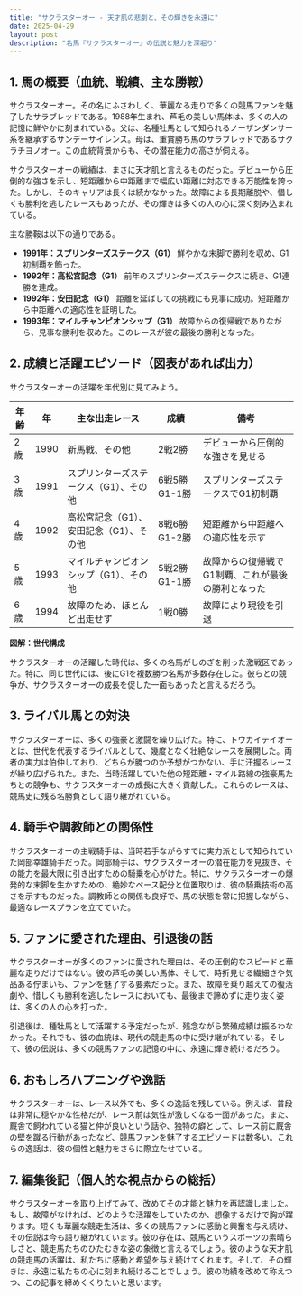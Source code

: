 ```yaml
---
title: "サクラスターオー - 天才肌の悲劇と、その輝きを永遠に"
date: 2025-04-29
layout: post
description: "名馬『サクラスターオー』の伝説と魅力を深堀り"
---
```


## 1. 馬の概要（血統、戦績、主な勝鞍）

サクラスターオー。その名にふさわしく、華麗なる走りで多くの競馬ファンを魅了したサラブレッドである。1988年生まれ、芦毛の美しい馬体は、多くの人の記憶に鮮やかに刻まれている。父は、名種牡馬として知られるノーザンダンサー系を継承するサンデーサイレンス。母は、重賞勝ち馬のサラブレッドであるサクラチヨノオー。この血統背景からも、その潜在能力の高さが伺える。

サクラスターオーの戦績は、まさに天才肌と言えるものだった。デビューから圧倒的な強さを示し、短距離から中距離まで幅広い距離に対応できる万能性を誇った。しかし、そのキャリアは長くは続かなかった。故障による長期離脱や、惜しくも勝利を逃したレースもあったが、その輝きは多くの人の心に深く刻み込まれている。

主な勝鞍は以下の通りである。

* **1991年：スプリンターズステークス（G1）**  鮮やかな末脚で勝利を収め、G1初制覇を飾った。
* **1992年：高松宮記念（G1）**  前年のスプリンターズステークスに続き、G1連勝を達成。
* **1992年：安田記念（G1）**  距離を延ばしての挑戦にも見事に成功。短距離から中距離への適応性を証明した。
* **1993年：マイルチャンピオンシップ（G1）**  故障からの復帰戦でありながら、見事な勝利を収めた。このレースが彼の最後の勝利となった。


## 2. 成績と活躍エピソード（図表があれば出力）

サクラスターオーの活躍を年代別に見てみよう。

| 年齢 | 年  | 主な出走レース                               | 成績                                   | 備考                                          |
|-----|-----|-------------------------------------------|----------------------------------------|-----------------------------------------------|
| 2歳 | 1990 | 新馬戦、その他                               | 2戦2勝                                   | デビューから圧倒的な強さを見せる                   |
| 3歳 | 1991 | スプリンターズステークス（G1）、その他            | 6戦5勝　G1-1勝                          | スプリンターズステークスでG1初制覇                |
| 4歳 | 1992 | 高松宮記念（G1）、安田記念（G1）、その他          | 8戦6勝　G1-2勝                          | 短距離から中距離への適応性を示す                  |
| 5歳 | 1993 | マイルチャンピオンシップ（G1）、その他            | 5戦2勝　G1-1勝                          | 故障からの復帰戦でG1制覇、これが最後の勝利となった |
| 6歳 | 1994 | 故障のため、ほとんど出走せず                   | 1戦0勝                                   | 故障により現役を引退                             |


**図解：世代構成**

サクラスターオーの活躍した時代は、多くの名馬がしのぎを削った激戦区であった。特に、同じ世代には、後にG1を複数勝つ名馬が多数存在した。彼らとの競争が、サクラスターオーの成長を促した一面もあったと言えるだろう。


## 3. ライバル馬との対決

サクラスターオーは、多くの強豪と激闘を繰り広げた。特に、トウカイテイオーとは、世代を代表するライバルとして、幾度となく壮絶なレースを展開した。両者の実力は伯仲しており、どちらが勝つのか予想がつかない、手に汗握るレースが繰り広げられた。また、当時活躍していた他の短距離・マイル路線の強豪馬たちとの競争も、サクラスターオーの成長に大きく貢献した。これらのレースは、競馬史に残る名勝負として語り継がれている。


## 4. 騎手や調教師との関係性

サクラスターオーの主戦騎手は、当時若手ながらすでに実力派として知られていた岡部幸雄騎手だった。岡部騎手は、サクラスターオーの潜在能力を見抜き、その能力を最大限に引き出すための騎乗を心がけた。特に、サクラスターオーの爆発的な末脚を生かすための、絶妙なペース配分と位置取りは、彼の騎乗技術の高さを示すものだった。調教師との関係も良好で、馬の状態を常に把握しながら、最適なレースプランを立てていた。


## 5. ファンに愛された理由、引退後の話

サクラスターオーが多くのファンに愛された理由は、その圧倒的なスピードと華麗な走りだけではない。彼の芦毛の美しい馬体、そして、時折見せる繊細さや気品ある佇まいも、ファンを魅了する要素だった。また、故障を乗り越えての復活劇や、惜しくも勝利を逃したレースにおいても、最後まで諦めずに走り抜く姿は、多くの人の心を打った。

引退後は、種牡馬として活躍する予定だったが、残念ながら繁殖成績は振るわなかった。それでも、彼の血統は、現代の競走馬の中に受け継がれている。そして、彼の伝説は、多くの競馬ファンの記憶の中に、永遠に輝き続けるだろう。


## 6. おもしろハプニングや逸話

サクラスターオーは、レース以外でも、多くの逸話を残している。例えば、普段は非常に穏やかな性格だが、レース前は気性が激しくなる一面があった。また、厩舎で飼われている猫と仲が良いという話や、独特の癖として、レース前に厩舎の壁を蹴る行動があったなど、競馬ファンを魅了するエピソードは数多い。これらの逸話は、彼の個性と魅力をさらに際立たせている。


## 7. 編集後記（個人的な視点からの総括）

サクラスターオーを取り上げてみて、改めてその才能と魅力を再認識しました。もし、故障がなければ、どのような活躍をしていたのか、想像するだけで胸が躍ります。短くも華麗な競走生活は、多くの競馬ファンに感動と興奮を与え続け、その伝説は今も語り継がれています。彼の存在は、競馬というスポーツの素晴らしさと、競走馬たちのひたむきな姿の象徴と言えるでしょう。彼のような天才肌の競走馬の活躍は、私たちに感動と希望を与え続けてくれます。そして、その輝きは、永遠に私たちの心に刻まれ続けることでしょう。彼の功績を改めて称えつつ、この記事を締めくくりたいと思います。
